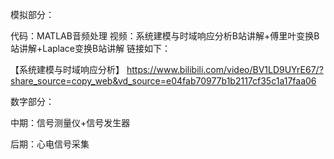模拟部分：

代码：MATLAB音频处理
视频：系统建模与时域响应分析B站讲解+傅里叶变换B站讲解+Laplace变换B站讲解
链接如下：

【系统建模与时域响应分析】 https://www.bilibili.com/video/BV1LD9UYrE67/?share_source=copy_web&vd_source=e04fab70977b1b2117cf35c1a17faa06


数字部分：

中期：信号测量仪+信号发生器

后期：心电信号采集
